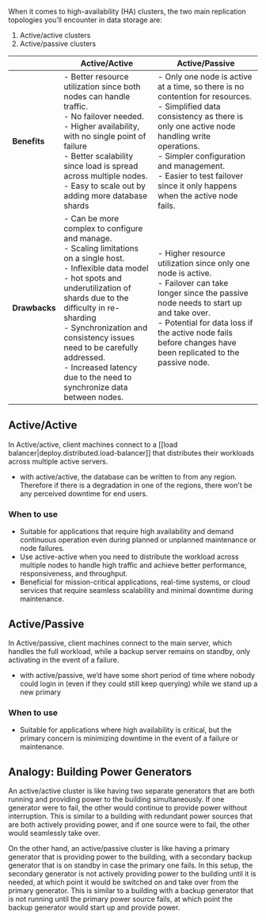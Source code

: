 
When it comes to high-availability (HA) clusters, the two main replication topologies you’ll encounter in data storage are:
1. Active/active clusters
2. Active/passive clusters

|                          | Active/Active                                                                                                                                                           | Active/Passive                                                                                                                                                                     |
|--------------------------|-------------------------------------------------------------------------------------------------------------------------------------------------------------------------|------------------------------------------------------------------------------------------------------------------------------------------------------------------------------------|
| **Benefits**             | - Better resource utilization since both nodes can handle traffic.<br>- No failover needed.<br>- Higher availability, with no single point of failure<br/>- Better scalability since load is spread across multiple nodes.<br/>- Easy to scale out by adding more database shards | - Only one node is active at a time, so there is no contention for resources.<br/>- Simplified data consistency as there is only one active node handling write operations.<br>- Simpler configuration and management.<br>- Easier to test failover since it only happens when the active node fails. |
| **Drawbacks**            | - Can be more complex to configure and manage.<br/>- Scaling limitations on a single host.<br/>- Inflexible data model<br/>- hot spots and underutilization of shards due to the difficulty in re-sharding<br>- Synchronization and consistency issues need to be carefully addressed.<br>- Increased latency due to the need to synchronize data between nodes. | - Higher resource utilization since only one node is active.<br>- Failover can take longer since the passive node needs to start up and take over.<br>- Potential for data loss if the active node fails before changes have been replicated to the passive node.|


## Active/Active
In Active/active, client machines connect to a [[load balancer|deploy.distributed.load-balancer]] that distributes their workloads across multiple active servers.
- with active/active, the database can be written to from any region. Therefore if there is a degradation in one of the regions, there won't be any perceived downtime for end users.

### When to use
- Suitable for applications that require high availability and demand continuous operation even during planned or unplanned maintenance or node failures.
- Use active-active when you need to distribute the workload across multiple nodes to handle high traffic and achieve better performance, responsiveness, and throughput.
- Beneficial for mission-critical applications, real-time systems, or cloud services that require seamless scalability and minimal downtime during maintenance.

## Active/Passive
In Active/passive, client machines connect to the main server, which handles the full workload, while a backup server remains on standby, only activating in the event of a failure.
- with active/passive, we’d have some short period of time where nobody could login in (even if they could still keep querying) while we stand up a new primary

### When to use
- Suitable for applications where high availability is critical, but the primary concern is minimizing downtime in the event of a failure or maintenance.

## Analogy: Building Power Generators
An active/active cluster is like having two separate generators that are both running and providing power to the building simultaneously. If one generator were to fail, the other would continue to provide power without interruption. This is similar to a building with redundant power sources that are both actively providing power, and if one source were to fail, the other would seamlessly take over.

On the other hand, an active/passive cluster is like having a primary generator that is providing power to the building, with a secondary backup generator that is on standby in case the primary one fails. In this setup, the secondary generator is not actively providing power to the building until it is needed, at which point it would be switched on and take over from the primary generator. This is similar to a building with a backup generator that is not running until the primary power source fails, at which point the backup generator would start up and provide power.